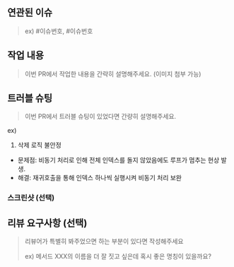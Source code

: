 ## 연관된 이슈

> ex) #이슈번호, #이슈번호

## 작업 내용

> 이번 PR에서 작업한 내용을 간략히 설명해주세요. (이미지 첨부 가능)

## 트러블 슈팅

> 이번 PR에서 트러블 슈팅이 있었다면 간량히 설명해주세요.

ex)
1. 삭제 로직 불안정
- 문제점: 비동기 처리로 인해 전체 인덱스를 돌지 않았음에도 루프가 멈추는 현상 발생.
- 해결: 재귀호출을 통해 인덱스 하나씩 실행시켜 비동기 처리 보완

### 스크린샷 (선택)

## 리뷰 요구사항 (선택)

> 리뷰어가 특별히 봐주었으면 하는 부분이 있다면 작성해주세요
>
> ex) 메서드 XXX의 이름을 더 잘 짓고 싶은데 혹시 좋은 명칭이 있을까요?
